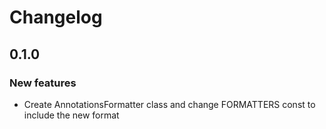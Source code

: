 # Changelog

## 0.1.0

### New features
  * Create AnnotationsFormatter class and change FORMATTERS const to include the new format